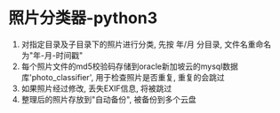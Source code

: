 # 照片分类器-python3
1. 对指定目录及子目录下的照片进行分类, 先按 年/月 分目录, 文件名重命名为"年-月-时间戳"
2. 每个照片文件的md5校验码存储到oracle新加坡云的mysql数据库'photo_classifier', 用于检查照片是否重复, 重复的会跳过
3. 如果照片经过修改, 丢失EXIF信息, 将被跳过
4. 整理后的照片存放到"自动备份", 被备份到多个云盘